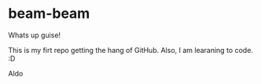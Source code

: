 # beam-beam
Whats up guise!

This is my firt repo getting the hang of GitHub. 
Also, I am learaning to code. :D 

Aldo

